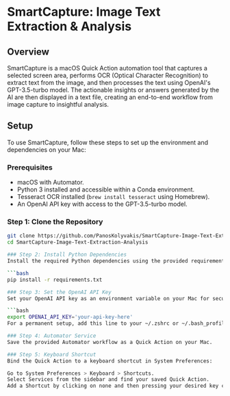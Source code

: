 # SmartCapture: Image Text Extraction & Analysis

## Overview
SmartCapture is a macOS Quick Action automation tool that captures a selected screen area, performs OCR (Optical Character Recognition) to extract text from the image, and then processes the text using OpenAI's GPT-3.5-turbo model. The actionable insights or answers generated by the AI are then displayed in a text file, creating an end-to-end workflow from image capture to insightful analysis.

## Setup
To use SmartCapture, follow these steps to set up the environment and dependencies on your Mac:

### Prerequisites
- macOS with Automator.
- Python 3 installed and accessible within a Conda environment.
- Tesseract OCR installed (`brew install tesseract` using Homebrew).
- An OpenAI API key with access to the GPT-3.5-turbo model.

### Step 1: Clone the Repository
```bash
git clone https://github.com/PanosKolyvakis/SmartCapture-Image-Text-Extraction-Analysis
cd SmartCapture-Image-Text-Extraction-Analysis

### Step 2: Install Python Dependencies
Install the required Python dependencies using the provided requirements.txt file:

```bash
pip install -r requirements.txt

### Step 3: Set the OpenAI API Key
Set your OpenAI API key as an environment variable on your Mac for security:

```bash
export OPENAI_API_KEY='your-api-key-here'
For a permanent setup, add this line to your ~/.zshrc or ~/.bash_profile and run source on the respective file or restart your terminal.

### Step 4: Automator Service
Save the provided Automator workflow as a Quick Action on your Mac.

### Step 5: Keyboard Shortcut
Bind the Quick Action to a keyboard shortcut in System Preferences:

Go to System Preferences > Keyboard > Shortcuts.
Select Services from the sidebar and find your saved Quick Action.
Add a Shortcut by clicking on none and then pressing your desired key combination.


